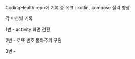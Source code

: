 CodingHealth repo에 기록 중
목표 : kotlin, compose 실력 향상

각 미션별 기록

1번 - activity 화면 전환

2번 - 로또 번호 뽑아주기 구현 

3번 - 
